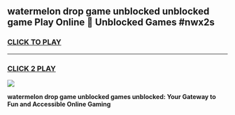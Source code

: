
## watermelon drop game unblocked unblocked game Play Online 👋 Unblocked Games #nwx2s
<h3>
<a href="https://premium.freeplayer.one?title=watermelon_drop_game_unblocked&ref=21F">CLICK TO PLAY</a></h3>
<hr>

<h3>
<a href="https://premium.freeplayer.one?title=watermelon_drop_game_unblocked&ref=21F">CLICK 2 PLAY</a>
  
</h3>

<a href="https://premium.freeplayer.one?title=watermelon_drop_game_unblocked&ref=21F/"><img src="https://clearcache.store/games.png"></a>


**watermelon drop game unblocked games unblocked: Your Gateway to Fun and Accessible Online Gaming**
